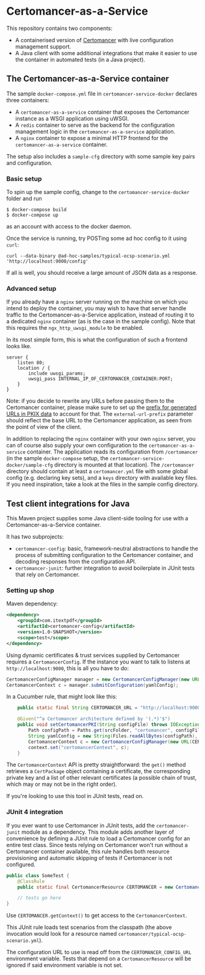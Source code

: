 # Certomancer-as-a-Service


This repository contains two components:

 - A containerised version of [Certomancer](https://github.com/MatthiasValvekens/certomancer) with live configuration management support.
 - A Java client with some additional integrations that make it easier to use the container in automated tests (in a Java project).


## The Certomancer-as-a-Service container

The sample `docker-compose.yml` file in `certomancer-service-docker` declares three containers:

 - A `certomancer-as-a-service` container that exposes the Certomancer instance as a WSGI application using uWSGI.
 - A `redis` container to serve as the backend for the configuration management logic in the `certomancer-as-a-service` application.
 - A `nginx` container to expose a minimal HTTP frontend for the `certomancer-as-a-service` container.

The setup also includes a `sample-cfg` directory with some sample key pairs and configuration.


### Basic setup


To spin up the sample config, change to the `certomancer-service-docker` folder and run

```
$ docker-compose build
$ docker-compose up
```

as an account with access to the docker daemon.


Once the service is running, try POSTing some ad hoc config to it using `curl`:

```
curl --data-binary @ad-hoc-samples/typical-ocsp-scenario.yml 'http://localhost:9000/config' 
```

If all is well, you should receive a large amount of JSON data as a response.


### Advanced setup

If you already have a `nginx` server running on the machine on which you intend to deploy the container, you may wish to have that server handle traffic to the Certomancer-as-a-Service application, instead of routing it to a dedicated `nginx` container (as is the case in the sample config). Note that this requires the `ngx_http_uwsgi_module` to be enabled.


In its most simple form, this is what the configuration of such a frontend looks like.

```
server {
    listen 80;
    location / {
        include uwsgi_params;
        uwsgi_pass INTERNAL_IP_OF_CERTOMANCER_CONTAINER:PORT;
    }
}
```

Note: if you decide to rewrite any URLs before passing them to the Certomancer container, please make sure to set up the [prefix for generated URLs in PKIX data](https://github.com/MatthiasValvekens/certomancer/blob/master/docs/config.md#general-structure) to account for that.
The `external-url-prefix` parameter should reflect the base URL to the Certomancer application, as seen from the point of view of the client.


In addition to replacing the `nginx` container with your own `nginx` server, you can of course also supply your own configuration to the `certomancer-as-a-service` container. The application reads its configuration from `/certomancer` (in the sample `docker-compose` setup, the `certomancer-service-docker/sample-cfg` directory is mounted at that location).
The `/certomancer` directory should contain at least a `certomancer.yml` file with some global config (e.g. declaring key sets), and a `keys` directory with available key files.
If you need inspiration, take a look at the files in the sample config directory.


## Test client integrations for Java

This Maven project supplies some Java client-side tooling for use with a Certomancer-as-a-Service container.

It has two subprojects:

 - `certomancer-config`: basic, framework-neutral abstractions to handle the process of submitting configuration to the Certomancer container, and decoding responses from the configuration API.
 - `certomancer-junit`: further integration to avoid boilerplate in JUnit tests that rely on Certomancer.


### Setting up shop


Maven dependency:
```xml
<dependency>
    <groupId>com.itextpdf</groupId>
    <artifactId>certomancer-config</artifactId>
    <version>1.0-SNAPSHOT</version>
    <scope>test</scope>
</dependency>
```

Using dynamic certificates & trust services supplied by Certomancer requires a `CertomancerConfig`.
If the instance you want to talk to listens at `http://localhost:9000`, this is all you have to do:

```java
CertomancerConfigManager manager = new CertomancerConfigManager(new URL("http://localhost:9000/config"));
CertomancerContext c = manager.submitConfiguration(yamlConfig);
```

In a Cucumber rule, that might look like this:

```java
    public static final String CERTOMANCER_URL = "http://localhost:9000/config";

    @Given("^a Certomancer architecture defined by '(.*)'$")
    public void setCertomancerPKI(String configFile) throws IOException {
        Path configPath = Paths.get(srcFolder, "certomancer", configFile);
        String yamlConfig = new String(Files.readAllBytes(configPath), Charsets.UTF_8);
        CertomancerContext c = new CertomancerConfigManager(new URL(CERTOMANCER_URL)).submitConfiguration(yamlConfig);
        context.set("certomancerContext", c);
    }
```

The `CertomancerContext` API is pretty straightforward: the `get()` method retrieves a `CertPackage` object containing a certificate, the corresponding private key and a list of other relevant certificates (a possible chain of trust, which may or may not be in the right order).

If you're looking to use this tool in JUnit tests, read on.


### JUnit 4 integration

If you ever want to use Certomancer in JUnit tests, add the `certomancer-junit` module as a dependency.
This module adds another layer of convenience by defining a JUnit rule to load a Certomancer config for an entire test class.
Since tests relying on Certomancer won't run without a Certomancer container available, this rule handles both resource provisioning and automatic skipping of tests if Certomancer is not configured.

```java
public class SomeTest {
    @ClassRule
    public static final CertomancerResource CERTOMANCER = new CertomancerResource("typical-ocsp-scenario.yml");

    // tests go here
}

```
Use `CERTOMANCER.getContext()` to get access to the `CertomancerContext`.

This JUnit rule loads test scenarios from the classpath (the above invocation would look for a resource named `certomancer/typical-ocsp-scenario.yml`).

The configuration URL to use is read off from the `CERTOMANCER_CONFIG_URL` environment variable. Tests that depend on a `CertomancerResource` will be ignored if said environment variable is not set.
